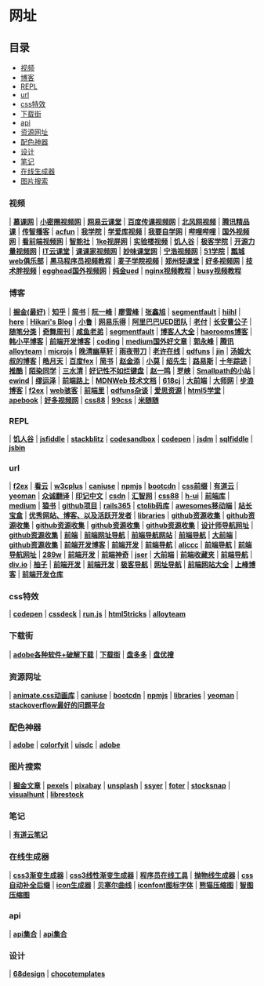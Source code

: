 # 网址

## 目录

* [视频](#视频)
* [博客](#博客)
* [REPL](#REPL)
* [url](#url)
* [css特效](#css特效)
* [下载街](#下载街)
* [api](#api)
* [资源网址](#资源网址)
* [配色神器](#配色神器)
* [设计](#设计)
* [笔记](#笔记)
* [在线生成器](#在线生成器)
* [图片搜索](#图片搜索)

### 视频

| **[慕课网](https://www.imooc.com/)**
| **[小密圈视频网](https://devopen.club/)** 
| **[网易云课堂](https://study.163.com/)**
| **[百度传课视频网](https://chuanke.baidu.com/course/72351236841603072______2.html?page=2)**
| **[北风网视频](http://www.ibeifeng.com/)**
| **[腾讯精品课](http://class.qq.com/all/class_c105_s0_1.html)**
| **[传智播客](http://yun.itheima.com/course/c135.html)**
| **[acfun](http://www.acfun.cn/v/list1/index.htm)**
| **[我学院](http://www.woxueyuan.com/page/jnk)**
| **[学爱库视频](http://blog.icoolxue.com/)**
| **[我要自学网](http://www.51zxw.net/)**
| **[哔哩哔哩](https://www.bilibili.com/)**
| **[国外视频网](https://www.bigbinary.com/)**
| **[看前端视频网](http://www.kanqianduan.com/)**
| **[智能社](http://www.zhinengshe.com/video.html)**
| **[1ke视屏网](http://1ke.co/)**
| **[实验楼视频](https://www.shiyanlou.com/courses/)**
| **[饥人谷](https://jirengu.com/)**
| **[极客学院](https://www.jikexueyuan.com/)**
| **[开源力量视频网](http://www.osforce.cn/openclass/explore?fr=qqqun&mu=140506EDv8V1)**
| **[IT云课堂](http://www.ydma.cn/)**
| **[课课家视频网](http://www.kokojia.com/)**
| **[妙味课堂网](https://study.miaov.com/)**
| **[宁浩视频网](https://ninghao.net/)**
| **[51学院](http://edu.51cto.com/courselist/index.html)**
| **[瓢城web俱乐部](http://www.ycku.com/course/)**
| **[黑马程序员视频教程](http://yun.itheima.com/course/c135.html)** 
| **[麦子学院视频](http://www.maiziedu.com/)** 
| **[郑州轻课堂](http://www.qingkt.com/index.html)** 
| **[好多视频网](http://haoduoshipin.com/)**
| **[技术胖视频](http://jspang.com/)** 
| **[egghead国外视频网](https://egghead.io/)**
| **[纯金ued](https://www.chungold.com/course/explore/ux?orderBy=latest)**
| **[nginx视频教程](http://jspang.com/post/nginx.html#toc-096)**
| **[busy视频教程](http://www.aibusy.com/#html5)**

### 博客

| **[掘金(最好)](https://juejin.im/)**
| **[知乎](https://www.zhihu.com)**
| **[简书](https://www.jianshu.com/)**
| **[阮一峰](http://www.ruanyifeng.com)**
| **[廖雪峰](https://www.liaoxuefeng.com/)**
| **[张鑫旭](https://www.zhangxinxu.com/)**
| **[segmentfault](https://segmentfault.com)**
| **[hiihl](http://hiihl.com/)**
| **[here](https://godbasin.github.io/)**
| **[Hikari's Blog](https://sunshinevvv.coding.me/blog/)**
| **[小鲁](http://www.60sky.com/)**
| **[网易乐得](http://tech.lede.com/archives/)**
| **[阿里巴巴UED团队](http://www.aliued.com/)**
| **[老付](http://blog.laofu.online/page/2/)**
| **[长安曹公子](https://webcaolixin.github.io/)**
| **[随笔分类](http://www.cnblogs.com/coco1s/category/833837.html)**
| **[奇舞周刊](https://weekly.75team.com/)**
| **[咸鱼老弟](https://xianyulaodi.github.io/2017/04/18/node%E6%A0%B8%E5%BF%83%E6%A8%A1%E5%9D%97--fs/)**
| **[segmentfault](https://segmentfault.com/)**
| **[博客人大全](https://www.zhihu.com/question/42186243)**
| **[haorooms博客](https://www.haorooms.com/)**
| **[韩小平博客](https://excaliburhan.com/)**
| **[前端开发博客](http://caibaojian.com/)**
| **[coding](https://blog.coding.net/)**
| **[medium国外好文章](https://medium.com/)**
| **[郭永峰](https://github.com/GuoYongfeng)**
| **[腾讯alloyteam](http://alloyteam.github.io/)**
| **[microjs](http://microjs.com/#)**
| **[晚清幽草轩](https://www.jeffjade.com/)**
| **[雨夜带刀](http://stylechen.com/)**
| **[老许在线](http://www.52design.org/qianduan.html)**
| **[qdfuns](https://www.qdfuns.com/)**
| **[jin](https://www.404forest.com/)**
| **[汤姆大叔的博客](http://www.cnblogs.com/TomXu/)**
| **[皓月天](https://microzz.com/)**
| **[百度fex](http://fex.baidu.com/)**
| **[简书](https://www.jianshu.com/p/9178b35431af)**
| **[赵金添](http://www.qianduan.org/)**
| **[小莫](https://blog.xiaomo.info/page/5/)**
| **[绍先生](https://slbyml.github.io/)**
| **[路易斯](http://louiszhai.github.io/2016/03/12/css-center/)**
| **[十年踪迹](https://www.h5jun.com/)**
| **[推酷](https://www.tuicool.com/)**
| **[陌染同学](https://blog.souche.com/tag/frontend/)**
| **[三水清](https://js8.in/)**
| **[好记性不如烂键盘](http://blog.parryqiu.com/)**
| **[赵一鸣](http://www.zymseo.com/mobile/index.html)**
| **[罗峡](http://luoxia.me/code/)**
| **[Smallpath的小站](https://smallpath.me/tag)**
| **[ewind](http://ewind.us/)**
| **[缪运泽](http://miaoyunze.com/)**
| **[前端路上](http://refined-x.com/)**
| **[MDNWeb 技术文档](https://developer.mozilla.org/zh-CN/docs/Web)**
| **[618cj](http://618cj.com/)**
| **[大前端](http://www.daqianduan.com/front)**
| **[大师网](http://www.php-master.com/)**
| **[步浪博客](http://www.bulang123.cn/index.php/index/articlelist/mark/web.html)**
| **[f2ex](http://f2ex.cn/category/javascript/)**
| **[web骇客](http://www.webhek.com/)**
| **[前端里](http://www.yyyweb.com/)**
| **[qdfuns杂谈](https://www.qdfuns.com/)**
| **[爱思资源](http://www.aseoe.com/qianduan/)**
| **[html5学堂](https://www.h5course.com/)**
| **[apebook](http://apebook.org/library)**
| **[好多视频网](http://haoduoshipin.com/)**
| **[css88](http://www.css88.com/)**
| **[99css](https://www.99css.com/)**
| **[米随随](https://s5s5.me/)**

### REPL

| **[饥人谷](http://js.jirengu.com/vebivefajo/2/edit)**
| **[jsfiddle](https://jsfiddle.net/dzvbv1La/)**
| **[stackblitz](https://stackblitz.com/edit/react-8jmf1d?file=index.html)**
| **[codesandbox](https://codesandbox.io/)**
| **[codepen](https://codepen.io/)**
| **[jsdm](http://jsdm.com/)**
| **[sqlfiddle](http://sqlfiddle.com/)**
| **[jsbin](http://jsbin.com/)**

### url

| **[f2ex](http://hao.f2ex.cn/)**
| **[看云](https://www.kancloud.cn/)**
| **[w3cplus](https://www.w3cplus.com/)** 
| **[caniuse](https://www.caniuse.com/)** 
| **[npmjs](https://www.npmjs.com/)** 
| **[bootcdn](http://www.bootcdn.cn/)** 
| **[css前缀](http://shouldiprefix.com/#supports)** 
| **[有道云](https://note.youdao.com/)** 
| **[yeoman](http://yeoman.io/learning/)** 
| **[众诚翻译](https://www.zcfy.cc/)** 
| **[印记中文](https://docschina.org/)** 
| **[csdn](http://lib.csdn.net/home)** 
| **[汇智网](http://www.hubwiz.com/)** 
| **[css88](http://www.css88.com/)** 
| **[h-ui](http://www.h-ui.net/site.shtml)** 
| **[前端库](https://www.awesomes.cn/repos/Mobile?sort=new)** 
| **[medium](https://medium.com/topic/technology)** 
| **[猿书](http://apebook.org/book/webstorm)** 
| **[github项目](https://segmentfault.com/a/1190000002804472)** 
| **[rails365](https://www.rails365.net/)** 
| **[ctolib码库](https://javascript.ctolib.com/)** 
| **[awesomes移动端](https://www.awesomes.cn/repos/Mobile?sort=new)** 
| **[站长宝盒](http://zzbaohe.com/index.html)**
| **[优秀网站、博客、以及活跃开发者](https://github.com/foru17/front-end-collect)**
| **[libraries](https://libraries.io/)**
| **[github资源收集](http://web.jobbole.com/83366/)**
| **[github资源收集](https://github.com/windiest/Front-end-tutorial)**
| **[github资源收集](https://github.com/foru17/front-end-collect)**
| **[github资源收集](https://github.com/hoosin/mobile-web-favorites)**
| **[github资源收集](https://github.com/fouber/blog)**
| **[设计师导航网址](https://hao.uisdc.com/)**
| **[github资源收集](https://github.com/lyfeyaj/awesome-resources)**
| **[前端](http://www.f2enav.com/)**
| **[前端网址导航](http://site.w3cub.com/)**
| **[前端导航网站](https://www.kancloud.cn/jikeytang/qq/81146)**
| **[前端导航](https://www.w3cways.com/nav)**
| **[大前端](http://www.daqianduan.com/nav)**
| **[github资源收集](https://github.com/jnoodle/f2e-collect#s8)**
| **[前端开发博客](http://caibaojian.com/links)**
| **[前端开发](http://www.daqianduan.com/nav#5)**
| **[前端导航](https://www.w3cways.com/nav)**
| **[aliccc](http://aliccc.com/)**
| **[前端导航](http://chensy0203.github.io/stories/web-site-nav.html)**
| **[前端导航网址](http://site.w3cub.com/)**
| **[289w](http://www.289w.com/Index/frontend.html)**
| **[前端开发](http://www.gdibn.com/nav/)**
| **[前端神奇](http://www.webzsky.com/source/nav/)**
| **[jser](http://www.jser.com/)**
| **[大前端](http://www.daqianduan.com/nav)**
| **[前端收藏夹](http://collect.w3ctrain.com/)**
| **[前端导航](http://fenav.com/#/index)**
| **[div.io](https://div.io/digg)**
| **[柚子](http://www.ityouzi.com/nav.html)**
| **[前端开发](https://www.haorooms.com/nav)**
| **[前端开发](http://1nami.com/)**
| **[极客导航](https://www.gogeeks.cn/job/12/%E5%89%8D%E7%AB%AF%E5%BC%80%E5%8F%91)**
| **[网址导航](http://helloweb.wang/wangzhidaohang/)**
| **[前端网站大全](http://www.c3c6.com/web/)**
| **[上峰博客](http://www.blhere.com/links)**
| **[前端开发仓库](http://code.ciaoca.com/)**

### css特效

| **[codepen](https://codepen.io/)**
| **[cssdeck](http://cssdeck.com/)**
| **[run.js](https://runjs.cn/square)**
| **[html5tricks](https://www.html5tricks.com/)**
| **[alloyteam](https://alloyteam.github.io/curvejs/)**

###  下载街

| **[adobe各种软件+破解下载](http://www.gfxcamp.com/dreamweaver-cc-2017/)**
| **[下载街](http://www.xiazaij.com/)**
| **[盘多多](http://www.panduoduo.net)**
| **[盘优搜](http://www.panuso.com/)**


### 资源网址

| **[animate.css动画库](https://daneden.github.io/animate.css/)**
| **[caniuse](https://www.caniuse.com/)**
| **[bootcdn](https://www.bootcdn.cn/)**
| **[npmjs](https://www.npmjs.com/)**
| **[libraries](https://libraries.io/)**
| **[yeoman](http://yeoman.io/learning/)**
| **[stackoverflow最好的问题平台](https://stackoverflow.com/)**

### 配色神器

| **[adobe](https://color.adobe.com/zh/create/color-wheel/)**
| **[colorfyit](https://www.colorfyit.com/)**
| **[uisdc](http://www.uisdc.com/ps-coolorus1-0)**
| **[adobe](https://color.adobe.com/zh/create/color-wheel/)**

### 图片搜索

| **[掘金文章](https://juejin.im/post/5bcda2c4e51d4579d27abbee)**
| **[pexels](https://www.pexels.com/)**
| **[pixabay](https://pixabay.com/zh/photos/?q=apple&hp=&image_type=all&order=popular&cat=&min_width=&min_height=)**
| **[unsplash](https://unsplash.com/)**
| **[ssyer](https://www.ssyer.com/home)**
| **[foter](https://foter.com/)**
| **[stocksnap](https://stocksnap.io/)**
| **[visualhunt](https://visualhunt.com/)**
| **[librestock](https://librestock.com/)** 

### 笔记

| **[有道云笔记](https://note.youdao.com/)**

### 在线生成器

| **[css3渐变生成器](http://www.colorzilla.com/gradient-editor/)**
| **[css3线性渐变生成器](http://www.css88.com/tool/css3Preview/Linear-Gradients-moz.html)**
| **[程序员在线工具](http://www.ofmonkey.com/)**
| **[抛物线生成器](http://jeremyckahn.github.io/stylie/)**
| **[css自动补全后缀](http://autoprefixer.github.io/)**
| **[icon生成器](https://icons8.com/preloaders/)**
| **[贝塞尔曲线](http://cubic-bezier.com/#.5,.05,1,.5)**
| **[iconfont图标字体](http://iconfont.cn/)**
| **[熊猫压缩图](https://tinypng.com/)**
| **[智图压缩图](https://zhitu.isux.us/)**

### api

| **[api集合](https://juejin.im/entry/591bf05944d904006c88977b)**
| **[api集合](http://apistore.baidu.com/astore/classificationservicelist/39.html)**

### 设计

| **[68design](http://www.68design.net/)**
| **[chocotemplates](https://chocotemplates.com/browse/)**
